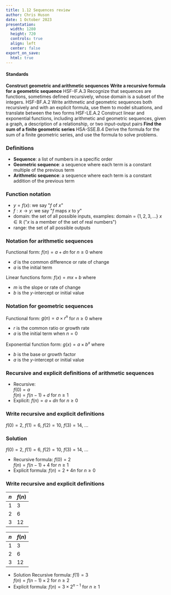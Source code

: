 ```yaml
---
title: 1.12 Sequences review
author: Chris Huson
date: 1 October 2023
presentation:
  width: 1280
  height: 720
  controls: true
  align: left
  center: false
export_on_save:
  html: true
---
```


<!-- slide -->
#### Standards

**Construct geometric and arithmetic sequences**
**Write a recursive formula for a geometric sequence**
  HSF-IF.A.3 Recognize that sequences are functions, sometimes defined recursively, whose domain is a subset of the integers.
  HSF-BF.A.2 Write arithmetic and geometric sequences both recursively and with an explicit formula, use them to model situations, and translate between the two forms
  HSF-LE.A.2 Construct linear and exponential functions, including arithmetic and geometric sequences, given a graph, a description of a relationship, or two input-output pairs
**Find the sum of a finite geometric series**
  HSA-SSE.B.4 Derive the formula for the sum of a finite geometric series, and use the formula to solve problems.

<!-- slide -->
### Definitions

- **Sequence**: a list of numbers in a specific order
- **Geometric sequence**: a sequence where each term is a constant multiple of the previous term
- **Arithmetic sequence**: a sequence where each term is a constant addition of the previous term

<!-- slide -->
### Function notation

- $y=f(x)$: we say "$f$ of $x$"
- $f: x \rightarrow y$: we say "$f$ maps $x$ to $y$"
- domain: the set of all possible inputs, examples:
  domain = $\{1,2,3,...\}$ 
  ${x \in \mathbb{R}}$ ("$x$ is a member of the set of real numbers")
- range: the set of all possible outputs

<!-- slide -->
### Notation for arithmetic sequences

Functional form: $f(n)=a + dn$ for $n \ge 0$ where

- $d$ is the common difference or rate of change
- $a$ is the initial term

Linear functions form: $f(x)=mx+b$ where

- $m$ is the slope or rate of change
- $b$ is the $y$-intercept or initial value

<!-- slide -->
### Notation for geometric sequences

Functional form: $g(n)=a \times r^n$ for $n \ge 0$ where

- $r$ is the common ratio or growth rate
- $a$ is the initial term when $n=0$

Exponential function form: $g(x)=a \times b^x$ where

- $b$ is the base or growth factor
- $a$ is the $y$-intercept or initial value

<!-- slide -->
### Recursive and explicit definitions of arithmetic sequences

- Recursive:  
$f(0)=a$\
$f(n)=f(n-1)+d$ for $n \ge 1$
- Explicit:
$f(n)=a+dn$ for $n \ge 0$

<!-- slide -->
### Write recursive and explicit definitions

$f(0)=2$, $f(1)=6$, $f(2)=10$, $f(3)=14$, ...

<!-- slide -->
### Solution

$f(0)=2$, $f(1)=6$, $f(2)=10$, $f(3)=14$, ...

- Recursive formula:
$f(0)=2$\
$f(n)=f(n-1)+4$ for $n \ge 1$
&nbsp;
- Explicit formula:
$f(n)=2+4n$ for $n \ge 0$

<!-- slide -->
### Write recursive and explicit definitions

$n$ | $f(n)$
--- | ---
1 | 3
2 | 6
3 | 12

<!-- slide -->
$n$ | $f(n)$
--- | ---
1 | 3
2 | 6
3 | 12

- Solution Recursive formula:
$f(1)=3$\
$f(n)=f(n-1) \times 2$ for $n \ge 2$
&nbsp;
- Explicit formula:
$\displaystyle f(n)=3 \times 2^{n-1}$ for $n \ge 1$
